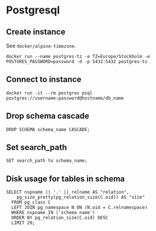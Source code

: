 # Postgresql

## Create instance

See `docker/alpine-timezone`.
```
docker run --name postgres-tz -e TZ=Europe/Stockholm -e POSTGRES_PASSWORD=password -d -p 5432:5432 postgres-tz
```

## Connect to instance
```
docker run -it --rm postgres psql postgres://username:password@hostname/db_name
```

## Drop schema cascade
```
DROP SCHEMA schema_name CASCADE;
```

## Set search_path
```
SET search_path to schema_name;
```

## Disk usage for tables in schema
```
SELECT nspname || '.' || relname AS "relation",
    pg_size_pretty(pg_relation_size(C.oid)) AS "size"
  FROM pg_class C
  LEFT JOIN pg_namespace N ON (N.oid = C.relnamespace)
  WHERE nspname IN ('schema name')
  ORDER BY pg_relation_size(C.oid) DESC
  LIMIT 20;
```